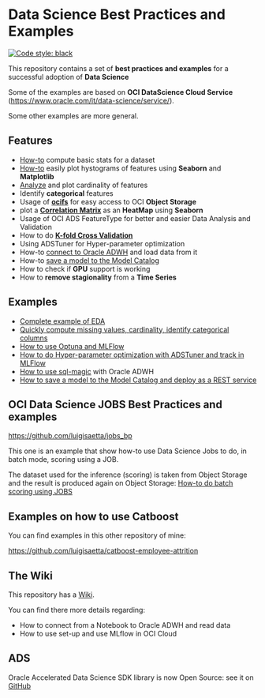 # Data Science Best Practices and Examples
[![Code style: black](https://img.shields.io/badge/code%20style-black-000000.svg)](https://github.com/psf/black)

This repository contains a set of **best practices and examples** for a successful adoption of **Data Science**

Some of the examples are based on **OCI DataScience Cloud Service** (https://www.oracle.com/it/data-science/service/).

Some other examples are more general.

## Features
* [How-to](https://github.com/luigisaetta/data-science-bp/blob/main/eda_basic_stats.ipynb) compute basic stats for a dataset
* [How-to](https://github.com/luigisaetta/data-science-bp/blob/main/eda_hist.ipynb) easily plot hystograms of features using **Seaborn** and **Matplotlib**
* [Analyze](https://github.com/luigisaetta/data-science-bp/blob/main/eda1.ipynb) and plot cardinality of features
* Identify **categorical** features
* Usage of [**ocifs**](https://github.com/luigisaetta/data-science-bp/blob/main/ocifs1.ipynb) for easy access to OCI **Object Storage**
* plot a [**Correlation Matrix**](https://github.com/luigisaetta/data-science-bp/blob/main/correlation_heatmap.ipynb) as an **HeatMap** using **Seaborn**
* Usage of OCI ADS FeatureType for better and easier Data Analysis and Validation
* How to do [**K-fold Cross Validation**](https://github.com/luigisaetta/data-science-bp/blob/main/how_to_kfold_cv.ipynb)
* Using ADSTuner for Hyper-parameter optimization
* How-to [connect to Oracle ADWH](https://github.com/luigisaetta/data-science-bp/blob/main/test_adwh_conn.ipynb) and load data from it
* How-to [save a model to the Model Catalog](https://github.com/luigisaetta/data-science-bp/wiki/New-ADS-functionalities-to-simplify-saving-in-Model-Catalog)
* How to check if **GPU** support is working
* How to **remove stagionality** from a **Time Series**

## Examples
* [Complete example of EDA](https://github.com/luigisaetta/data-science-bp/blob/main/example_complete_eda.ipynb)
* [Quickly compute missing values, cardinality, identify categorical columns](https://github.com/luigisaetta/data-science-bp/blob/main/dataset_complete_analysis.ipynb)
* [How to use Optuna and MLFlow](https://github.com/luigisaetta/data-science-bp/blob/main/mlflow_optuna.ipynb)
* [How to do Hyper-parameter optimization with ADSTuner and track in MLFlow](https://github.com/luigisaetta/data-science-bp/blob/main/ads_tuner_mlflow_xgb1.ipynb)
* [How to use sql-magic](https://github.com/luigisaetta/data-science-bp/blob/main/test_sql_magic.ipynb) with Oracle ADWH
* [How to save a model to the Model Catalog and deploy as a REST service](https://github.com/luigisaetta/data-science-bp/blob/main/deploy_cal_housing_new_ads.ipynb)

## OCI Data Science JOBS Best Practices and examples

https://github.com/luigisaetta/jobs_bp

This one is an example that show how-to use Data Science Jobs to do, in batch mode, scoring using a JOB.

The dataset used for the inference (scoring) is taken from Object Storage and the result is produced again on Object Storage:
[How-to do batch scoring using JOBS](https://github.com/luigisaetta/jobs_bp/blob/main/jobs_scoring_tutorial.md)

## Examples on how to use Catboost
You can find examples in this other repository of mine:

https://github.com/luigisaetta/catboost-employee-attrition

## The Wiki
This repository has a [Wiki](https://github.com/luigisaetta/data-science-bp/wiki).

You can find there more details regarding:
* How to connect from a Notebook to Oracle ADWH and read data
* How to use set-up and use MLflow in OCI Cloud

## ADS
Oracle Accelerated Data Science SDK library is now Open Source: see it on [GitHub](https://github.com/oracle/accelerated-data-science)



